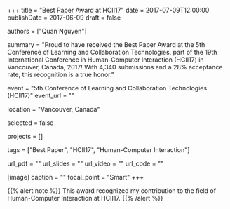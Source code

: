 +++
title = "Best Paper Award at HCII17"
date = 2017-07-09T12:00:00
publishDate = 2017-06-09
draft = false

authors = ["Quan Nguyen"]

summary = "Proud to have received the Best Paper Award at the 5th Conference of Learning and Collaboration Technologies, part of the 19th International Conference in Human-Computer Interaction (HCII17) in Vancouver, Canada, 2017! With 4,340 submissions and a 28% acceptance rate, this recognition is a true honor."

event = "5th Conference of Learning and Collaboration Technologies (HCII17)"
event_url = ""

location = "Vancouver, Canada"

selected = false

projects = []

tags = ["Best Paper", "HCII17", "Human-Computer Interaction"]

url_pdf = ""
url_slides = ""
url_video = ""
url_code = ""

[image]
  caption = ""
  focal_point = "Smart"
+++

{{% alert note %}}
This award recognized my contribution to the field of Human-Computer Interaction at HCII17.
{{% /alert %}}
